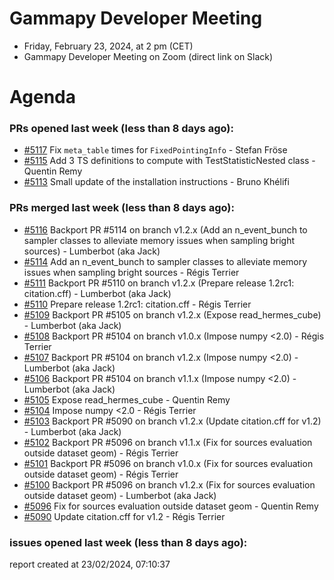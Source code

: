 # Gammapy Developer Meeting 
 * Friday, February 23, 2024, at 2 pm (CET) 
 * Gammapy Developer Meeting on Zoom (direct link on Slack) 
# Agenda

### PRs opened last week (less than 8 days ago): 
* [#5117](https://github.com/gammapy/gammapy/pull/5117) Fix `meta_table` times for `FixedPointingInfo` - Stefan Fröse
* [#5115](https://github.com/gammapy/gammapy/pull/5115) Add 3 TS definitions to compute with TestStatisticNested class - Quentin Remy
* [#5113](https://github.com/gammapy/gammapy/pull/5113) Small update of the installation instructions - Bruno Khélifi

### PRs merged last week (less than 8 days ago): 
* [#5116](https://github.com/gammapy/gammapy/pull/5116) Backport PR #5114 on branch v1.2.x (Add an n_event_bunch to sampler classes to alleviate memory issues when sampling bright sources) - Lumberbot (aka Jack)
* [#5114](https://github.com/gammapy/gammapy/pull/5114) Add an n_event_bunch to sampler classes to alleviate memory issues when sampling bright sources - Régis Terrier
* [#5111](https://github.com/gammapy/gammapy/pull/5111) Backport PR #5110 on branch v1.2.x (Prepare release 1.2rc1: citation.cff) - Lumberbot (aka Jack)
* [#5110](https://github.com/gammapy/gammapy/pull/5110) Prepare release 1.2rc1: citation.cff - Régis Terrier
* [#5109](https://github.com/gammapy/gammapy/pull/5109) Backport PR #5105 on branch v1.2.x (Expose read_hermes_cube) - Lumberbot (aka Jack)
* [#5108](https://github.com/gammapy/gammapy/pull/5108) Backport PR #5104 on branch v1.0.x (Impose numpy <2.0) - Régis Terrier
* [#5107](https://github.com/gammapy/gammapy/pull/5107) Backport PR #5104 on branch v1.2.x (Impose numpy <2.0) - Lumberbot (aka Jack)
* [#5106](https://github.com/gammapy/gammapy/pull/5106) Backport PR #5104 on branch v1.1.x (Impose numpy <2.0) - Lumberbot (aka Jack)
* [#5105](https://github.com/gammapy/gammapy/pull/5105) Expose read_hermes_cube - Quentin Remy
* [#5104](https://github.com/gammapy/gammapy/pull/5104) Impose numpy <2.0 - Régis Terrier
* [#5103](https://github.com/gammapy/gammapy/pull/5103) Backport PR #5090 on branch v1.2.x (Update citation.cff for v1.2) - Lumberbot (aka Jack)
* [#5102](https://github.com/gammapy/gammapy/pull/5102) Backport PR #5096 on branch v1.1.x (Fix for sources evaluation outside dataset geom) - Régis Terrier
* [#5101](https://github.com/gammapy/gammapy/pull/5101) Backport PR #5096 on branch v1.0.x (Fix for sources evaluation outside dataset geom) - Régis Terrier
* [#5100](https://github.com/gammapy/gammapy/pull/5100) Backport PR #5096 on branch v1.2.x (Fix for sources evaluation outside dataset geom) - Lumberbot (aka Jack)
* [#5096](https://github.com/gammapy/gammapy/pull/5096) Fix for sources evaluation outside dataset geom - Quentin Remy
* [#5090](https://github.com/gammapy/gammapy/pull/5090) Update citation.cff for v1.2 - Régis Terrier

### issues opened last week (less than 8 days ago): 

 report created at 23/02/2024, 07:10:37